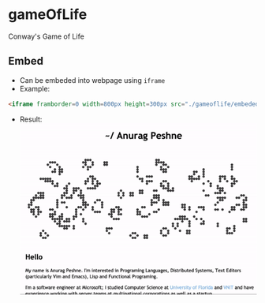 # gameOfLife
Conway's Game of Life

## Embed
- Can be embeded into webpage using `iframe`
- Example:
```html
<iframe framborder=0 width=800px height=300px src="./gameoflife/embeded.html?width=800&height=300&speed=2000"></iframe>
```
- Result:
![Example Gif](https://raw.githubusercontent.com/anuragpeshne/gameoflife/master/images/embeded.gif)

